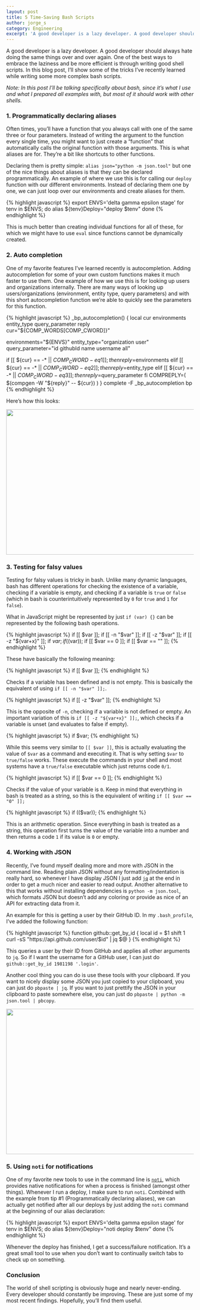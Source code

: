 ```yaml
---
layout: post
title: 5 Time-Saving Bash Scripts
author: jorge_s
category: Engineering
excerpt: 'A good developer is a lazy developer. A good developer should always hate doing the same things over and over again. One of the best ways to embrace the laziness and be more efficient is through writing good shell scripts. In this blog post, I’ll show some of the tricks I’ve recently learned while writing some more complex bash scripts.<br><br><em>Note: In this post I’ll be talking specifically about bash, since it’s what I use and what I prepared all examples with, but most of it should work with other shells.</em>'
---
```


A good developer is a lazy developer. A good developer should always hate doing the same things over and over again. One of the best ways to embrace the laziness and be more efficient is through writing good shell scripts. In this blog post, I’ll show some of the tricks I’ve recently learned while writing some more complex bash scripts.

_Note: In this post I’ll be talking specifically about bash, since it’s what I use and what I prepared all examples with, but most of it should work with other shells._

### 1. Programmatically declaring aliases

Often times, you’ll have a function that you always call with one of the same three or four parameters. Instead of writing the argument to the function every single time, you might want to just create a “function” that automatically calls the original function with those arguments. This is what aliases are for. They’re a bit like shortcuts to other functions.

Declaring them is pretty simple: `alias json="python -m json.tool"` but one of the nice things about aliases is that they can be declared programmatically. An example of where we use this is for calling our `deploy` function with our different environments. Instead of declaring them one by one, we can just loop over our environments and create aliases for them.

{% highlight javascript %}
export ENVS='delta gamma epsilon stage'
for tenv in $ENVS; do
  alias ${tenv}Deploy="deploy $tenv"
done
{% endhighlight %}

This is much better than creating individual functions for all of these, for which we might have to use `eval` since functions cannot be dynamically created.

### 2. Auto completion

One of my favorite features I’ve learned recently is autocompletion. Adding autocompletion for some of your own custom functions makes it much faster to use them. One example of how we use this is for looking up users and organizations internally. There are many ways of looking up users/organizations (environment, entity type, query parameters) and with this short autocompletion function we’re able to quickly see the parameters for this function.

{% highlight javascript %}
_bp_autocompletion()
{
  local cur environments entity_type query_parameter reply
  cur="${COMP_WORDS[COMP_CWORD]}"

  environments="${ENVS}"
  entity_type="organization user"
  query_parameter="id githubId name username all"

  if [[ ${cur} == -* || ${COMP_CWORD} -eq 1 ]] ; then
    reply=$environments
  elif [[ ${cur} == -* || ${COMP_CWORD} -eq 2 ]] ; then
    reply=$entity_type
  elif [[ ${cur} == -* || ${COMP_CWORD} -eq 3 ]] ; then
    reply=$query_parameter
  fi
  COMPREPLY=( $(compgen -W "${reply}" -- ${cur}) )
}
complete -F _bp_autocompletion bp
{% endhighlight %}

Here’s how this looks:

<img src="https://s3-us-west-1.amazonaws.com/runnable-design/autocompletion.gif" width="664" height="390">

### 3. Testing for falsy values

Testing for falsy values is tricky in bash. Unlike many dynamic languages, bash has different operations for checking the existence of a variable, checking if a variable is empty, and checking if a variable is `true` or `false` (which in bash is counterintuitively represented by `0` for `true` and `1` for `false`).

What in JavaScript might be represented by just `if (var) {}` can be represented by the following bash operations.

{% highlight javascript %}
if [[ $var ]];
if [[ -n "$var" ]];
if [[ -z "$var" ]];
if [[ -z "${var+x}" ]];
if $var;
if (($var));
if [[ $var == 0 ]];
if [[ $var == "" ]];
{% endhighlight %}

These have basically the following meaning:

{% highlight javascript %}
if [[ $var ]];
{% endhighlight %}

Checks if a variable has been defined and is not empty. This is basically the equivalent of using `if [[ -n "$var" ]];`.

{% highlight javascript %}
if [[ -z "$var" ]];
{% endhighlight %}

This is the opposite of `-n`, checking if a variable is not defined or empty. An important variation of this is `if [[ -z "${var+x}" ]];`, which checks if a variable is unset (and evaluates to false if empty).

{% highlight javascript %}
if $var;
{% endhighlight %}

While this seems very similar to `[[ $var ]]`, this is actually evaluating the value of `$var` as a command and executing it. That is why setting `$var` to `true/false` works. These execute the commands in your shell and most systems have a `true/false` executable which just returns code `0/1`.

{% highlight javascript %}
if [[ $var == 0 ]];
{% endhighlight %}

Checks if the value of your variable is `0`. Keep in mind that everything in bash is treated as a string, so this is the equivalent of writing `if [[ $var == "0" ]];`

{% highlight javascript %}
if (($var));
{% endhighlight %}

This is an arithmetic operation. Since everything in bash is treated as a string, this operation first turns the value of the variable into a number and then returns a code `1` if its value is `0` or empty.

### 4. Working with JSON

Recently, I’ve found myself dealing more and more with JSON in the command line. Reading plain JSON without any formatting/indentation is really hard, so whenever I have display JSON I just add [`jq`](http://t.umblr.com/redirect?z=https%3A%2F%2Fstedolan.github.io%2Fjq%2F&t=NmU5ZTg4ZTMzMjVkNjQ5NDczMWYwMzI5ZDkwNTA4MmZkOTg0YjA4NixuWHhBWDVZZA%3D%3D&b=t%3ANYUWSMP8glLS4tRmPIbrNA&m=1) at the end in order to get a much nicer and easier to read output. Another alternative to this that works without installing dependencies is `python -m json.tool`, which formats JSON but doesn’t add any coloring or provide as nice of an API for extracting data from it.

An example for this is getting a user by their GitHub ID. In my `.bash_profile`, I’ve added the following function:

{% highlight javascript %}
function github::get_by_id
{
  local id = $1
  shift 1
  curl -sS "https://api.github.com/user/$id" | jq $@
}
{% endhighlight %}

This queries a user by their ID from GitHub and applies all other arguments to `jq`. So if I want the username for a GitHub user, I can just do `github::get_by_id 1981198 '.login'`.

Another cool thing you can do is use these tools with your clipboard. If you want to nicely display some JSON you just copied to your clipboard, you can just do `pbpaste | jq`. If you want to just prettify the JSON in your clipboard to paste somewhere else, you can just do `pbpaste | python -m json.tool | pbcopy`.

<img src="https://s3-us-west-1.amazonaws.com/runnable-design/json.gif" width="664" height="390">

### 5. Using `noti` for notifications

One of my favorite new tools to use in the command line is [`noti`](http://t.umblr.com/redirect?z=https%3A%2F%2Fgithub.com%2Fvariadico%2Fnoti&t=NTczMjE1YTY0OGE3NGNhZjMwMDM5NjgzNzgyNzg4ZjhiOTA3NTgzNixuWHhBWDVZZA%3D%3D&b=t%3ANYUWSMP8glLS4tRmPIbrNA&m=1), which provides native notifications for when a process is finished (amongst other things). Whenever I run a deploy, I make sure to run `noti`. Combined with the example from tip #1 (Programmatically declaring aliases), we can actually get notified after all our deploys by just adding the `noti` command at the beginning of our alias declaration:

{% highlight javascript %}
export ENVS='delta gamma epsilon stage'
for tenv in $ENVS; do
  alias ${tenv}Deploy="noti deploy $tenv"
done
{% endhighlight %}

Whenever the deploy has finished, I get a success/failure notification. It’s a great small tool to use when you don’t want to continually switch tabs to check up on something.

### Conclusion

The world of shell scripting is obviously huge and nearly never-ending. Every developer should constantly be improving. These are just some of my most recent findings. Hopefully, you’ll find them useful.

